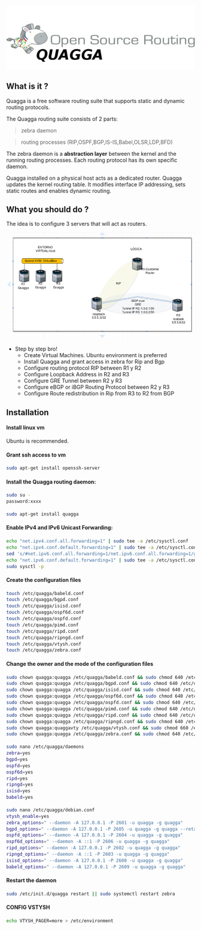 ![](./resources/freeOsRouting.jpg)
## What is it ?
Quagga is a free software routing suite that supports static and dynamic routing protocols.

The Quagga routing suite consists of 2 parts:

> zebra daemon

> routing processes (RIP,OSPF,BGP,IS-IS,Babel,OLSR,LDP,BFD)

The zebra daemon is a **abstraction layer** between the kernel and the running routing processes. Each routing protocol has its own specific daemon.

Quagga installed on a physical host acts as a dedicated router. Quagga updates the kernel routing table. It modifies interface IP addressing, sets static routes and enables dynamic routing.

## What you should do ?

The idea is to configure 3 servers that will act as routers.

![](./resources/QuaggaLab.png)

- Step by step bro!
    - Create Virtual Machines. Ubuntu environment is preferred 
    - Install Quagga and grant access in zebra for Rip and Bgp
    - Configure routing protocol RIP between  R1 y R2
    - Configure Loopback Address in R2 and R3
    - Configure GRE Tunnel between  R2 y R3
    - Configure eBGP or iBGP Routing Protocol between R2 y R3
    - Configure Route redistribution in Rip from R3 to R2 from BGP 

## Installation

#### Install linux vm
Ubuntu is recommended.
#### Grant ssh access to vm
```sh
sudo apt-get install openssh-server
```
#### Install the Quagga routing daemon:
```sh
sudo su -
password:xxxx

sudo apt-get install quagga
```
#### Enable IPv4 and IPv6 Unicast Forwarding:
```sh
echo "net.ipv4.conf.all.forwarding=1" | sudo tee -a /etc/sysctl.conf
echo "net.ipv4.conf.default.forwarding=1" | sudo tee -a /etc/sysctl.conf
sed 's/#net.ipv6.conf.all.forwarding=1/net.ipv6.conf.all.forwarding=1/g' /etc/sysctl.conf | sudo tee /etc/sysctl.conf
echo "net.ipv6.conf.default.forwarding=1" | sudo tee -a /etc/sysctl.conf
sudo sysctl -p
```
#### Create the configuration files
```sh
touch /etc/quagga/babeld.conf
touch /etc/quagga/bgpd.conf
touch /etc/quagga/isisd.conf
touch /etc/quagga/ospf6d.conf
touch /etc/quagga/ospfd.conf
touch /etc/quagga/pimd.conf
touch /etc/quagga/ripd.conf
touch /etc/quagga/ripngd.conf
touch /etc/quagga/vtysh.conf
touch /etc/quagga/zebra.conf
```

#### Change the owner and the mode of the configuration files
```sh
sudo chown quagga:quagga /etc/quagga/babeld.conf && sudo chmod 640 /etc/quagga/babeld.conf
sudo chown quagga:quagga /etc/quagga/bgpd.conf && sudo chmod 640 /etc/quagga/bgpd.conf
sudo chown quagga:quagga /etc/quagga/isisd.conf && sudo chmod 640 /etc/quagga/isisd.conf
sudo chown quagga:quagga /etc/quagga/ospf6d.conf && sudo chmod 640 /etc/quagga/ospf6d.conf
sudo chown quagga:quagga /etc/quagga/ospfd.conf && sudo chmod 640 /etc/quagga/ospfd.conf
sudo chown quagga:quagga /etc/quagga/pimd.conf && sudo chmod 640 /etc/quagga/pimd.conf
sudo chown quagga:quagga /etc/quagga/ripd.conf && sudo chmod 640 /etc/quagga/ripd.conf
sudo chown quagga:quagga /etc/quagga/ripngd.conf && sudo chmod 640 /etc/quagga/ripngd.conf
sudo chown quagga:quaggavty /etc/quagga/vtysh.conf && sudo chmod 660 /etc/quagga/vtysh.conf
sudo chown quagga:quagga /etc/quagga/zebra.conf && sudo chmod 640 /etc/quagga/zebra.conf

sudo nano /etc/quagga/daemons
zebra=yes
bgpd=yes
ospfd=yes
ospf6d=yes
ripd=yes
ripngd=yes
isisd=yes
babeld=yes

sudo nano /etc/quagga/debian.conf
vtysh_enable=yes
zebra_options=" --daemon -A 127.0.0.1 -P 2601 -u quagga -g quagga"
bgpd_options=" --daemon -A 127.0.0.1 -P 2605 -u quagga -g quagga --retain -p 179"
ospfd_options=" --daemon -A 127.0.0.1 -P 2604 -u quagga -g quagga"
ospf6d_options=" --daemon -A ::1 -P 2606 -u quagga -g quagga"
ripd_options=" --daemon -A 127.0.0.1 -P 2602 -u quagga -g quagga"
ripngd_options=" --daemon -A ::1 -P 2603 -u quagga -g quagga"
isisd_options=" --daemon -A 127.0.0.1 -P 2608 -u quagga -g quagga"
babeld_options=" --daemon -A 127.0.0.1 -P 2609 -u quagga -g quagga"
```

#### Restart the daemon
```sh
sudo /etc/init.d/quagga restart || sudo systemctl restart zebra
```


#### CONFIG VSTYSH
```sh
echo VTYSH_PAGER=more > /etc/environment
```